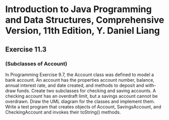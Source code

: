 # Introduction to Java Programming and Data Structures, Comprehensive Version, 11th Edition, Y. Daniel Liang
## Exercise 11.3
### (Subclasses of Account)
In Programming Exercise 9.7, the Account class was defined to model a bank account. 
An account has the properties account number, balance, annual interest rate, and date created, 
and methods to deposit and with- draw funds. Create two subclasses for checking and saving accounts. 
A checking account has an overdraft limit, but a savings account cannot be overdrawn.
Draw the UML diagram for the classes and implement them. 
Write a test program that creates objects of Account, SavingsAccount, and 
CheckingAccount and invokes their toString() methods.
